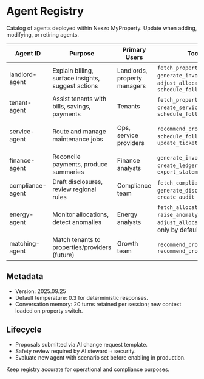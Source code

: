 ﻿---
owner: ai-team
last_review: 2025-09-25
status: draft
tags: ["ai", "agents"]
references:
  - "../06-ml-ai/Model-Card.md"
  - "Tool-Catalog.md"
  - "Guardrails-Policy.md"
---

# Agent Registry

Catalog of agents deployed within Nexzo MyProperty. Update when adding, modifying, or retiring agents.

| Agent ID | Purpose | Primary Users | Tools | Notes |
| --- | --- | --- | --- | --- |
| landlord-agent | Explain billing, surface insights, suggest actions | Landlords, property managers | `fetch_property_context`, `generate_invoice_draft`, `adjust_allocation`, `schedule_follow_up` | Requires approval for adjustments |
| tenant-agent | Assist tenants with bills, savings, payments | Tenants | `fetch_property_context`, `create_service_ticket`, `schedule_follow_up` | No access to tenant-wide data |
| service-agent | Route and manage maintenance jobs | Ops, service providers | `recommend_providers`, `schedule_follow_up`, `update_ticket_status` | Limited to business hours actions |
| finance-agent | Reconcile payments, produce summaries | Finance analysts | `generate_invoice_draft`, `create_ledger_entry`, `export_statement` | High audit priority |
| compliance-agent | Draft disclosures, review regional rules | Compliance team | `fetch_compliance_pack`, `generate_disclosure`, `create_audit_log` | Must cite regulation sources |
| energy-agent | Monitor allocations, detect anomalies | Energy analysts | `fetch_allocation_metrics`, `raise_anomaly_alert`, `adjust_allocation` (read-only by default) | Elevated rights behind feature flag |
| matching-agent | Match tenants to properties/providers (future) | Growth team | `recommend_properties`, `recommend_providers` | Phase 2 feature |

## Metadata
- Version: 2025.09.25
- Default temperature: 0.3 for deterministic responses.
- Conversation memory: 20 turns retained per session; new context loaded on property switch.

## Lifecycle
- Proposals submitted via AI change request template.
- Safety review required by AI steward + security.
- Evaluate new agent with scenario set before enabling in production.

Keep registry accurate for operational and compliance purposes.
